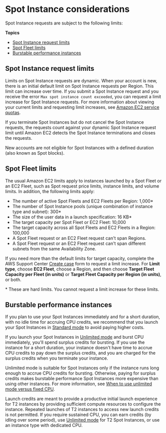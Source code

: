 # Spot Instance considerations<a name="using-spot-limits"></a>

Spot Instance requests are subject to the following limits:

**Topics**
+ [Spot Instance request limits](#spot-limits-general)
+ [Spot Fleet limits](#spot-fleet-limitations)
+ [Burstable performance instances](#t3-spot-instances)

## Spot Instance request limits<a name="spot-limits-general"></a>

Limits on Spot Instance requests are dynamic\. When your account is new, there is an initial default limit on Spot Instance requests per Region\. This limit can increase over time\. If you submit a Spot Instance request and you receive the error `Max spot instance count exceeded`, you can request a limit increase for Spot Instance requests\. For more information about viewing your current limits and requesting limit increases, see [Amazon EC2 service quotas](ec2-resource-limits.md)\.

If you terminate Spot Instances but do not cancel the Spot Instance requests, the requests count against your dynamic Spot Instance request limit until Amazon EC2 detects the Spot Instance terminations and closes the requests\.

New accounts are not eligible for Spot Instances with a defined duration \(also known as Spot blocks\)\.

## Spot Fleet limits<a name="spot-fleet-limitations"></a>

The usual Amazon EC2 limits apply to instances launched by a Spot Fleet or an EC2 Fleet, such as Spot request price limits, instance limits, and volume limits\. In addition, the following limits apply:
+ The number of active Spot Fleets and EC2 Fleets per Region: 1,000\*
+ The number of Spot Instance pools \(unique combination of instance type and subnet\): 300\*
+ The size of the user data in a launch specification: 16 KB\*
+ The target capacity per Spot Fleet or EC2 Fleet: 10,000
+ The target capacity across all Spot Fleets and EC2 Fleets in a Region: 100,000
+ A Spot Fleet request or an EC2 Fleet request can't span Regions\.
+ A Spot Fleet request or an EC2 Fleet request can't span different subnets from the same Availability Zone\.

If you need more than the default limits for target capacity, complete the AWS Support Center [Create case](https://console.aws.amazon.com/support/home#/case/create?issueType=service-limit-increase&limitType=service-code-ec2-fleet) form to request a limit increase\. For **Limit type**, choose **EC2 Fleet**, choose a Region, and then choose **Target Fleet Capacity per Fleet \(in units\)** or **Target Fleet Capacity per Region \(in units\)**, or both\.

\* These are hard limits\. You cannot request a limit increase for these limits\.

## Burstable performance instances<a name="t3-spot-instances"></a>

If you plan to use your Spot Instances immediately and for a short duration, with no idle time for accruing CPU credits, we recommend that you launch your Spot Instances in [Standard mode](burstable-performance-instances-standard-mode.md) to avoid paying higher costs\.

If you launch your Spot Instances in [Unlimited mode](burstable-performance-instances-unlimited-mode.md) and burst CPU immediately, you'll spend surplus credits for bursting\. If you use the instance for a short duration, your instance doesn't have time to accrue CPU credits to pay down the surplus credits, and you are charged for the surplus credits when you terminate your instance\.

Unlimited mode is suitable for Spot Instances only if the instance runs long enough to accrue CPU credits for bursting\. Otherwise, paying for surplus credits makes burstable performance Spot Instances more expensive than using other instances\. For more information, see [When to use unlimited mode versus fixed CPU](burstable-performance-instances-unlimited-mode-concepts.md#when-to-use-unlimited-mode)\.

Launch credits are meant to provide a productive initial launch experience for T2 instances by providing sufficient compute resources to configure the instance\. Repeated launches of T2 instances to access new launch credits is not permitted\. If you require sustained CPU, you can earn credits \(by idling over some period\), use [Unlimited mode](burstable-performance-instances-unlimited-mode.md) for T2 Spot Instances, or use an instance type with dedicated CPU\.